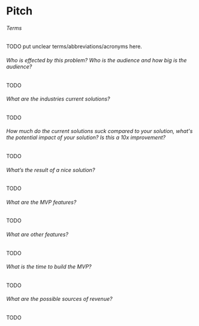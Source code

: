 # Pitch

###### Terms

TODO put unclear terms/abbreviations/acronyms here.

###### Who is effected by this problem? Who is the audience and how big is the audience?

TODO

###### What are the industries current solutions?

TODO

###### How much do the current solutions suck compared to your solution, what's the potential impact of your solution? Is this a 10x improvement?

TODO

###### What’s the result of a nice solution?

TODO

###### What are the MVP features?

TODO

###### What are other features?

TODO

###### What is the time to build the MVP?

TODO

###### What are the possible sources of revenue?

TODO
